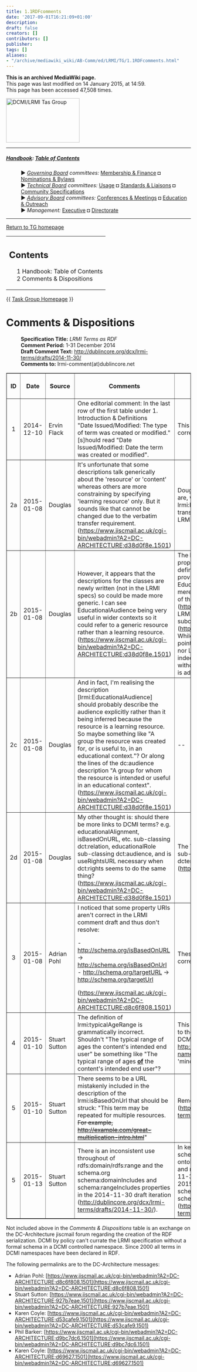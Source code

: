 ```yaml
---
title: 1.1RDFcomments
date: '2017-09-01T16:21:09+01:00'
description: 
draft: false
creators: []
contributors: []
publisher: 
tags: []
aliases:
- "/archive/mediawiki_wiki/AB-Comm/ed/LRMI/TG/1.1RDFcomments.html"
---
```


 **This is an archived MediaWiki page.**  
This page was last modified on 14 January 2015, at 14:59.  
This page has been accessed 47,508 times.

[<img alt="DCMI/LRMI Tas Group" src="/archive/mediawiki_wiki/images/DC-LRMI_TG.png" width="200" height="121">](/archive/mediawiki_wiki/images/DC-LRMI_TG.png "DCMI/LRMI Tas Group")

* * *

##### [Handbook](/archive/mediawiki_wiki/DCMI_Handbook "DCMI Handbook"): [Table of Contents](/archive/mediawiki_wiki/DCMI_Handbook/ "DCMI Handbook") 
<dl>
<dd> ► <i><a href="/archive/mediawiki_wiki/DCMI_Governing_Board" title="DCMI Governing Board">Governing Board</a> committees:</i> <a href="/archive/mediawiki_wiki/DCMI_Governing_Board/finance" title="DCMI Governing Board/finance">Membership &amp; Finance</a> ◘ <a href="/archive/mediawiki_wiki/DCMI_Governing_Board/nominations" title="DCMI Governing Board/nominations">Nominations &amp; Bylaws</a> 
</dd>
<dd> ► <i><a href="/archive/mediawiki_wiki/DCMI_Technical_Board" title="DCMI Technical Board">Technical Board</a> committees:</i> <a href="/archive/mediawiki_wiki/DCMI_Technical_Board/usage" title="DCMI Technical Board/usage">Usage</a> ◘ <a href="/archive/mediawiki_wiki/DCMI_Technical_Board/standards" title="DCMI Technical Board/standards">Standards &amp; Liaisons</a> ◘ <a href="/archive/mediawiki_wiki/DCMI_Technical_Board/specifications" title="DCMI Technical Board/specifications">Community Specifications</a>
</dd>
<dd> ► <i><a href="/archive/mediawiki_wiki/DCMI_Advisory_Board" title="DCMI Advisory Board">Advisory Board</a> committees:</i> <a href="/archive/mediawiki_wiki/DCMI_Advisory_Board/meetings" title="DCMI Advisory Board/meetings">Conferences &amp; Meetings</a> ◘ <a href="/archive/mediawiki_wiki/DCMI_Advisory_Board/documentation" title="DCMI Advisory Board/documentation">Education &amp; Outreach</a>
</dd>
<dd> ► <i>Management:</i> <a href="/archive/mediawiki_wiki/Exec_Committee" title="Exec Committee">Executive</a> ◘ <a href="/archive/mediawiki_wiki/Exec_Committee/directorate" title="Exec Committee/directorate">Directorate</a>
</dd>
</dl>

* * *

[Return to TG homepage](/archive/mediawiki_wiki/AB-Comm/ed/LRMI/TG "AB-Comm/ed/LRMI/TG")

<table id="toc" class="toc">
  <tr>
    <td>
      <div id="toctitle">
        <h2>Contents</h2>
      </div>
      <ul>
        <li class="toclevel-1"><a href="#Handbook:_Table_of_Contents"><span class="tocnumber">1</span> <span class="toctext">Handbook: Table of Contents</span></a></li>
        <li class="toclevel-1 tocsection-1"><a href="#Comments_.26_Dispositions"><span class="tocnumber">2</span> <span class="toctext">Comments &amp; Dispositions</span></a></li>
      </ul>
    </td>
  </tr>
</table>


{{ [Task Group Homepage](/archive/mediawiki_wiki/AB-Comm/ed/LRMI/TG "AB-Comm/ed/LRMI/TG") }}

# Comments & Dispositions 
<dl>
<dd> <b>Specification Title:</b> <i>LRMI Terms as RDF</i>
</dd>
<dd> <b>Comment Period:</b> 1-31 December 2014
</dd>
<dd> <b>Draft Comment Text:</b> <a href="http://dublincore.org/dcx/lrmi-terms/drafts/2014-11-30/" class="external free" rel="nofollow">http://dublincore.org/dcx/lrmi-terms/drafts/2014-11-30/</a>
</dd>
<dd> <b>Comments to:</b> lrmi-comment(at)dublincore.net
</dd>
</dl>


<table border="1" cellpadding="10">
  <tr>
    <th>ID</th>
    <th>Date</th>
    <th>Source</th>
    <th>Comments</th>
    <th>Editors' Comments</th>
    <th>Task Group Disposition</th>
  </tr>
  <tr>
    <td align="center">1</td>
    <td>2014-12-10</td>
    <td>Ervin Flack</td>
    <td>One editorial comment: In the last row of the first table under 1. Introduction &amp; Definitions<br>
      "Date Issued/Modified: The type of term was created or modified." [s]hould read "Date Issued/Modified: Date the term was created or modified".</td>
    <td>This is a transcription error and will be corrected.</td>
    <td>Error corrected</td>
  </tr>
  <tr>
    <td align="center">2a</td>
    <td>2015-01-08</td>
    <td>Douglas</td>
    <td>It's unfortunate that some descriptions talk generically about the 'resource' or 'content' whereas others are more constraining by specifying 'learning resource' only. But it sounds like that cannot be changed due to the verbatim transfer requirement.<br>
      (<a href="https://www.jiscmail.ac.uk/cgi-bin/webadmin?A2=DC-ARCHITECTURE;d38d0f8e.1501" class="external free" rel="nofollow">https://www.jiscmail.ac.uk/cgi-bin/webadmin?A2=DC-ARCHITECTURE;d38d0f8e.1501</a>)</td>
    <td>Douglas is correct that these variations are, with the exception of the lrmi:EducationalResource definition, transcribed verbatim from the approved LRMI 1.1.</td>
    <td>--</td>
  </tr>
  <tr>
    <td align="center">2b</td>
    <td>2015-01-08</td>
    <td>Douglas</td>
    <td>However, it appears that the descriptions for the classes are newly written (not in the LRMI specs) so could be made more generic. I can see EducationalAudience being very useful in wider contexts so it could refer to a generic resource rather than a learning resource.<br>
      (<a href="https://www.jiscmail.ac.uk/cgi-bin/webadmin?A2=DC-ARCHITECTURE;d38d0f8e.1501" class="external free" rel="nofollow">https://www.jiscmail.ac.uk/cgi-bin/webadmin?A2=DC-ARCHITECTURE;d38d0f8e.1501</a>)</td>
    <td>The lrmi:EducationalAudience is the only property or class with a new draft definition because there was none provided initially in version 1.1. The EducationalAudience class in schema.org merely states that it is "based on the work of the LRMI project" (<a href="http://schema.org/EducationalAudience" class="external free" rel="nofollow">http://schema.org/EducationalAudience</a>). LRMI merely states that the class is a subclass of schema:Audience (<a href="http://www.lrmi.net/the-specification" class="external free" rel="nofollow">http://www.lrmi.net/the-specification</a>). While each context names the class and points to the other, neither schema.org nor LRMI define the class. So, this is indeed a draft that could be revised without violating the agreement that 1.1 is adopted as-is.</td>
    <td>--</td>
  </tr>
  <tr>
    <td align="center">2c</td>
    <td>2015-01-08</td>
    <td>Douglas</td>
    <td>And in fact, I'm realising the description [lrmi:EducationalAudience] should probably describe the audience explicitly rather than it being inferred because the resource is a learning resource. So maybe something like "A group the resource was created for, or is useful to, in an educational context."? Or along the lines of the dc:audience description "A group for whom the resource is intended or useful in an educational context".<br>
      (<a href="https://www.jiscmail.ac.uk/cgi-bin/webadmin?A2=DC-ARCHITECTURE;d38d0f8e.1501" class="external free" rel="nofollow">https://www.jiscmail.ac.uk/cgi-bin/webadmin?A2=DC-ARCHITECTURE;d38d0f8e.1501</a>)</td>
    <td>--</td>
    <td>--</td>
  </tr>
  <tr>
    <td align="center">2d</td>
    <td>2015-01-08</td>
    <td>Douglas</td>
    <td>My other thought is: should there be more links to DCMI terms? e.g. educationalAlignment, isBasedOnURL, etc. sub-classing dct:relation, educationalRole sub-classing dct:audience, and is useRightsURL necessary when dct:rights seems to do the same thing?<br>
      (<a href="https://www.jiscmail.ac.uk/cgi-bin/webadmin?A2=DC-ARCHITECTURE;d38d0f8e.1501" class="external free" rel="nofollow">https://www.jiscmail.ac.uk/cgi-bin/webadmin?A2=DC-ARCHITECTURE;d38d0f8e.1501</a>)</td>
    <td>The TG should consider all appropriate sub-property/sub-class references to dcterms (<a href="http://dublincore.org/specifications/" class="external free" rel="nofollow">http://dublincore.org/specifications/</a>).</td>
    <td>--</td>
  </tr>
  <tr>
    <td align="center">3</td>
    <td>2015-01-08</td>
    <td>Adrian Pohl</td>
    <td>I noticed that some property URIs aren't correct in the LRMI comment draft and thus don't resolve:<br>
      <p>- <a href="http://schema.org/isBasedOnURL" class="external free" rel="nofollow">http://schema.org/isBasedOnURL</a> -&gt; <a href="http://schema.org/isBasedOnUrl" class="external free" rel="nofollow">http://schema.org/isBasedOnUrl</a><br>
        - <a href="http://schema.org/targetURL" class="external free" rel="nofollow">http://schema.org/targetURL</a> -&gt; <a href="http://schema.org/targetUrl" class="external free" rel="nofollow">http://schema.org/targetUrl</a><br>
      </p>
      (<a href="https://www.jiscmail.ac.uk/cgi-bin/webadmin?A2=DC-ARCHITECTURE;d8c6f808.1501" class="external free" rel="nofollow">https://www.jiscmail.ac.uk/cgi-bin/webadmin?A2=DC-ARCHITECTURE;d8c6f808.1501</a>)</td>
    <td>These are transcription errors and will be corrected.</td>
    <td>Errors corrected</td>
  </tr>
  <tr>
    <td align="center">4</td>
    <td>2015-01-10</td>
    <td>Stuart Sutton</td>
    <td>The definition of lrmi:typicalAgeRange is grammatically incorrect. Shouldn't "The typical range of ages the content's intended end user" be something like "The typical range of ages <u><b>of</b></u> the content's intended end user"?</td>
    <td>This would be a non-substantive change to the property definition (see §3A of DCMI Namespace Policy at <a href="http://dublincore.org/documents/dcmi-namespace/index.shtml" class="external free" rel="nofollow">http://dublincore.org/documents/dcmi-namespace/index.shtml</a> on correcting 'minor editorial errata').</td>
    <td>--</td>
  </tr>
  <tr>
    <td align="center">5</td>
    <td>2015-01-10</td>
    <td>Stuart Sutton</td>
    <td>There seems to be a URL mistakenly included in the description of the lrmi:isBasedOnUrl that should be struck: "This term may be repeated for multiple resources. <strike>For example, <a href="http://example.com/great-multiplication-intro.html" class="external free" rel="nofollow">http://example.com/great-multiplication-intro.html</a></strike>"</td>
    <td>Removed in 2015-01-12 draft iteration (<a href="http://dublincore.org/dcx/lrmi-terms/drafts/2015-01-12/" class="external free" rel="nofollow">http://dublincore.org/dcx/lrmi-terms/drafts/2015-01-12/</a>).</td>
    <td>Error corrected.</td>
  </tr>
  <tr>
    <td align="center">5</td>
    <td>2015-01-13</td>
    <td>Stuart Sutton</td>
    <td>There is an inconsistent use throughout of rdfs:domain/rdfs:range and the schema.org schema:domainIncludes and schema:rangeIncludes properties in the 2014-11-30 draft iteration (<a href="http://dublincore.org/dcx/lrmi-terms/drafts/2014-11-30/" class="external free" rel="nofollow">http://dublincore.org/dcx/lrmi-terms/drafts/2014-11-30/</a>). </td>
    <td>In keeping with LRMI's roots in the schema.org commitment to looser ontological commitment, all rdfs:domain and rdfs:range declarations in the 2014-11-30 draft have been changed in the 2015-01-12 draft iteration to schema:domainIncludes and schema:rangeIncludes (<a href="http://dublincore.org/dcx/lrmi-terms/drafts/2015-01-12/" class="external free" rel="nofollow">http://dublincore.org/dcx/lrmi-terms/drafts/2015-01-12/</a>)</td>
    <td>--</td>
  </tr>
</table>


Not included above in the _Comments & Dispositions_ table is an exchange on the DC-Architecture jiscmail forum regarding the creation of the RDF serialization. DCMI by policy can't currate the LRMI specification without a formal schema in a DCMI controlled namespace. Since 2000 all terms in DCMI namespaces have been declared in RDF.

The following permalinks are to the DC-Architecture messages:

- Adrian Pohl: [https://www.jiscmail.ac.uk/cgi-bin/webadmin?A2=DC-ARCHITECTURE;d8c6f808.1501](https://www.jiscmail.ac.uk/cgi-bin/webadmin?A2=DC-ARCHITECTURE;d8c6f808.1501)
- Stuart Sutton: [https://www.jiscmail.ac.uk/cgi-bin/webadmin?A2=DC-ARCHITECTURE;927b7eae.1501](https://www.jiscmail.ac.uk/cgi-bin/webadmin?A2=DC-ARCHITECTURE;927b7eae.1501)
- Karen Coyle: [https://www.jiscmail.ac.uk/cgi-bin/webadmin?A2=DC-ARCHITECTURE;d53cafe9.1501](https://www.jiscmail.ac.uk/cgi-bin/webadmin?A2=DC-ARCHITECTURE;d53cafe9.1501)
- Phil Barker: [https://www.jiscmail.ac.uk/cgi-bin/webadmin?A2=DC-ARCHITECTURE;d9bc7dc6.1501](https://www.jiscmail.ac.uk/cgi-bin/webadmin?A2=DC-ARCHITECTURE;d9bc7dc6.1501)
- Karen Coyle: [https://www.jiscmail.ac.uk/cgi-bin/webadmin?A2=DC-ARCHITECTURE;d69627.1501](https://www.jiscmail.ac.uk/cgi-bin/webadmin?A2=DC-ARCHITECTURE;d69627.1501)


